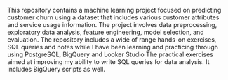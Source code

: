 This repository contains a machine learning project focused on predicting customer churn using a dataset that includes various customer attributes and service usage information. The project involves data preprocessing, exploratory data analysis, feature engineering, model selection, and evaluation.
The repository includes a wide of range hands-on exercises, SQL queries and notes while I have been learning and practicing through using PostgreSQL, BigQuery and Looker Studio The practical exercises aimed at improving my ability to write SQL queries for data analysis. It includes BigQuery scripts as well.
